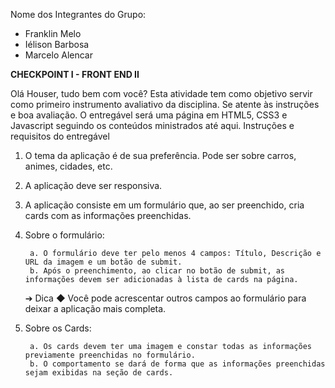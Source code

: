 Nome dos Integrantes do Grupo:
- Franklin Melo
- Iélison Barbosa
- Marcelo Alencar

**CHECKPOINT I - FRONT END II**

Olá Houser, tudo bem com você? 
Esta atividade tem como objetivo servir como primeiro instrumento avaliativo da disciplina. Se atente às instruções e boa avaliação. O entregável será uma página em HTML5, CSS3 e Javascript seguindo os conteúdos ministrados até aqui.
Instruções e requisitos do entregável
1. O tema da aplicação é de sua preferência. Pode ser sobre carros, animes, cidades, etc.
2. A aplicação deve ser responsiva.
3. A aplicação consiste em um formulário que, ao ser preenchido, cria cards com as informações preenchidas.
4. Sobre o formulário: 

        a. O formulário deve ter pelo menos 4 campos: Título, Descrição e URL da imagem e um botão de submit.
        b. Após o preenchimento, ao clicar no botão de submit, as informações devem ser adicionadas à lista de cards na página.
      
      ➔ Dica ◆ Você pode acrescentar outros campos ao formulário para deixar a aplicação mais completa.




5. Sobre os Cards:

        a. Os cards devem ter uma imagem e constar todas as informações previamente preenchidas no formulário. 
        b. O comportamento se dará de forma que as informações preenchidas sejam exibidas na seção de cards.
